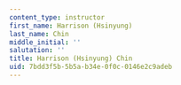 ```yaml
---
content_type: instructor
first_name: Harrison (Hsinyung)
last_name: Chin
middle_initial: ''
salutation: ''
title: Harrison (Hsinyung) Chin
uid: 7bdd3f5b-5b5a-b34e-0f0c-0146e2c9adeb
---
```

